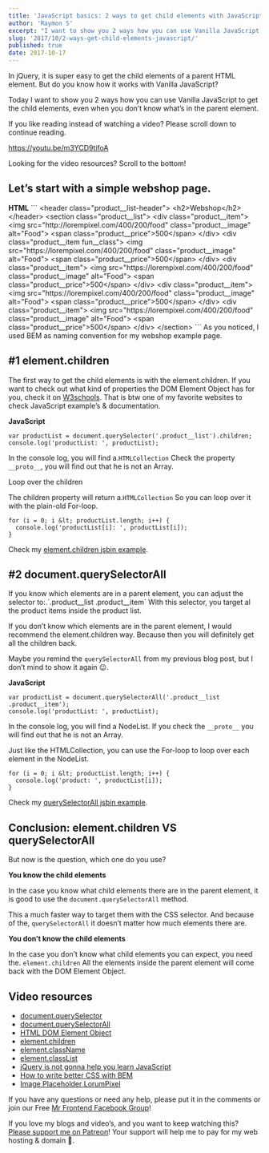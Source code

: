```yaml
---
title: 'JavaScript basics: 2 ways to get child elements with JavaScript'
author: 'Raymon S'
excerpt: "I want to show you 2 ways how you can use Vanilla JavaScript to get the child elements, even when you don’t know what’s in the parent element"
slug: '2017/10/2-ways-get-child-elements-javascript/'
published: true
date: 2017-10-17
---
```

In jQuery, it is super easy to get the child elements of a parent HTML element. But do you know how it works with Vanilla JavaScript?

Today I want to show you 2 ways how you can use Vanilla JavaScript to get the child elements, even when you don’t know what’s in the parent element.

If you like reading instead of watching a video? Please scroll down to continue reading.

https://youtu.be/m3YCD9tifoA

Looking for the video resources? Scroll to the bottom!
<h2>Let’s start with a simple webshop page.</h2>
<strong>HTML</strong>
```
&lt;header class="product__list-header"&gt;
    &lt;h2&gt;Webshop&lt;/h2&gt;
&lt;/header&gt;
&lt;section class="product__list"&gt;
  &lt;div class="product__item"&gt;
    &lt;img src="http://lorempixel.com/400/200/food" class="product__image" alt="Food"&gt;
    &lt;span class="product__price"&gt;500&lt;/span&gt;
  &lt;/div&gt;
  &lt;div class="product__item fun__class"&gt;
    &lt;img src="https://lorempixel.com/400/200/food" class="product__image" alt="Food"&gt;
    &lt;span class="product__price"&gt;500&lt;/span&gt;
  &lt;/div&gt;
  &lt;div class="product__item"&gt;
    &lt;img src="https://lorempixel.com/400/200/food" class="product__image" alt="Food"&gt;
    &lt;span class="product__price"&gt;500&lt;/span&gt;
  &lt;/div&gt;
  &lt;div class="product__item"&gt;
    &lt;img src="https://lorempixel.com/400/200/food" class="product__image" alt="Food"&gt;
    &lt;span class="product__price"&gt;500&lt;/span&gt;
  &lt;/div&gt;
  &lt;div class="product__item"&gt;
    &lt;img src="https://lorempixel.com/400/200/food" class="product__image" alt="Food"&gt;
    &lt;span class="product__price"&gt;500&lt;/span&gt;
  &lt;/div&gt;
&lt;/section&gt;
```
As you noticed, I used BEM as naming convention for my webshop example page.
<h2>#1 element.children</h2>
The first way to get the child elements is with the element.children. If you want to check out what kind of properties the DOM Element Object has for you, check it on <a href="https://www.w3schools.com/jsref/dom_obj_all.asp" target="_blank" rel="noopener">W3schools</a>. That is btw one of my favorite websites to check JavaScript example’s &amp; documentation.

<strong>JavaScript</strong>

```
var productList = document.querySelector('.product__list').children;
console.log('productList: ', productList);
```

In the console log, you will find a.`HTMLCollection` Check the property `__proto__`, you will find out that he is not an Array.

Loop over the children

The children property will return a.`HTMLCollection` So you can loop over it with the plain-old For-loop.

```
for (i = 0; i &lt; productList.length; i++) {
  console.log('productList[i]: ', productList[i]);
}
```

Check my <a href="http://jsbin.com/kidijef/edit?html,js,output" rel="noopener">element.children jsbin example</a>.

<h2>#2 document.querySelectorAll</h2>
If you know which elements are in a parent element, you can adjust the selector to:.`.product__list .product__item` With this selector, you target al the product items inside the product list.

If you don’t know which elements are in the parent element, I would recommend the element.children way. Because then you will definitely get all the children back.

Maybe you remind the `querySelectorAll` from my previous blog post, but I don’t mind to show it again &#x1f609;.

<strong>JavaScript</strong>

```
var productList = document.querySelectorAll('.product__list .product__item');
console.log('productList: ', productList);
```

In the console log, you will find a NodeList. If you check the `__proto__` you will find out that he is not an Array.

Just like the HTMLCollection, you can use the For-loop to loop over each element in the NodeList.

```
for (i = 0; i &lt; productList.length; i++) {
  console.log('product: ', productList[i]);
}
```

Check my <a href="http://jsbin.com/pewado/1/edit?html,js,output" rel="noopener">querySelectorAll jsbin example</a>.
<h2>Conclusion: element.children VS querySelectorAll</h2>
But now is the question, which one do you use?

<strong>You know the child elements</strong>

In the case you know what child elements there are in the parent element, it is good to use the `document.querySelectorAll` method.

This a much faster way to target them with the CSS selector. And because of the, `querySelectorAll` it doesn’t matter how much elements there are.

<strong>You don’t know the child elements</strong>

In the case you don’t know what child elements you can expect, you need the. `element.children` All the elements inside the parent element will come back with the DOM Element Object.
<h2>Video resources</h2>
<ul>
 	<li><a href="https://www.w3schools.com/jsref/met_document_queryselector.asp" rel="noopener">document.querySelector</a></li>
 	<li><a href="https://www.w3schools.com/jsref/met_document_queryselectorall.asp" rel="noopener">document.querySelectorAll</a></li>
 	<li><a href="https://www.w3schools.com/jsref/dom_obj_all.asp" rel="noopener">HTML DOM Element Object</a></li>
 	<li><a href="https://www.w3schools.com/jsref/prop_element_children.asp" rel="noopener">element.children</a></li>
 	<li><a href="https://www.w3schools.com/jsref/prop_html_classname.asp" rel="noopener">element.className</a></li>
 	<li><a href="https://www.w3schools.com/jsref/prop_element_classlist.asp" rel="noopener">element.classList</a></li>
 	<li><a href="https://blog.mrfrontend.org/2017/10/jquery-will-not-help-you-learn-javascript/" rel="noopener">jQuery is not gonna help you learn JavaScript</a></li>
 	<li><a href="https://blog.mrfrontend.org/2017/10/write-better-css-with-bem/" rel="noopener">How to write better CSS with BEM</a></li>
 	<li><a href="http://lorempixel.com/" rel="noopener">Image Placeholder LorumPixel</a></li>
</ul>
If you have any questions or need any help, please put it in the comments or join our Free <a href="http://facebook.com/groups/mrfrontendgroup/" rel="noopener">Mr Frontend Facebook Group</a>!

If you love my blogs and video’s, and you want to keep watching this? <a href="http://bit.ly/mrfrontend-patreon-support" rel="noopener">Please support me on Patreon</a>! Your support will help me to pay for my web hosting &amp; domain &#x1f64f;.